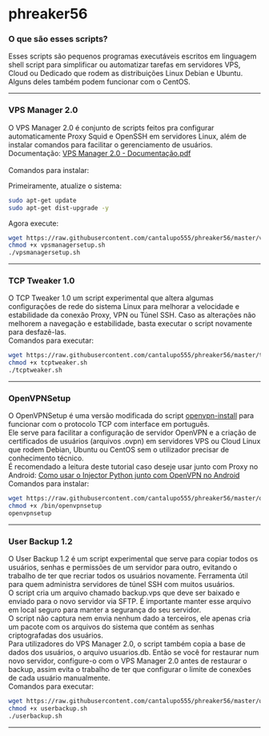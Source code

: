 # phreaker56

### O que são esses scripts?

Esses scripts são pequenos programas executáveis escritos em linguagem shell script para simplificar ou automatizar tarefas em servidores VPS, Cloud ou Dedicado que rodem as distribuições Linux Debian e Ubuntu. Alguns deles também podem funcionar com o CentOS.

------------------------------------------

### VPS Manager 2.0

O VPS Manager 2.0 é conjunto de scripts feitos pra configurar automaticamente Proxy Squid e OpenSSH em servidores Linux, além de instalar comandos para facilitar o gerenciamento de usuários.<br>
Documentação: [VPS Manager 2.0 - Documentação.pdf](https://github.com/cantalupo555/phreaker56/blob/master/vpsmanager/VPS%20Manager%202.0%20-%20Documenta%C3%A7%C3%A3o.pdf)<br><br>
Comandos para instalar:

Primeiramente, atualize o sistema:

```bash
sudo apt-get update
sudo apt-get dist-upgrade -y
```

Agora execute:

```bash
wget https://raw.githubusercontent.com/cantalupo555/phreaker56/master/vpsmanager/vpsmanagersetup.sh
chmod +x vpsmanagersetup.sh
./vpsmanagersetup.sh
```
------------------------------------------

### TCP Tweaker 1.0

O TCP Tweaker 1.0 um script experimental que altera algumas configurações de rede do sistema Linux para melhorar a velocidade e estabilidade da conexão Proxy, VPN ou Túnel SSH. Caso as alterações não melhorem a navegação e estabilidade, basta executar o script novamente para desfazê-las.<br>
Comandos para executar:

```bash
wget https://raw.githubusercontent.com/cantalupo555/phreaker56/master/tcptweaker/tcptweaker.sh
chmod +x tcptweaker.sh
./tcptweaker.sh
```
------------------------------------------

### OpenVPNSetup

O OpenVPNSetup é uma versão modificada do script [openvpn-install](https://github.com/Nyr/openvpn-install/) para funcionar com o protocolo TCP com interface em português.<br>
Ele serve para facilitar a configuração de servidor OpenVPN e a criação de certificados de usuários (arquivos .ovpn) em servidores VPS ou Cloud Linux que rodem Debian, Ubuntu ou CentOS sem o utilizador precisar de conhecimento técnico.<br>
É recomendado a leitura deste tutorial caso deseje usar junto com Proxy no Android: [Como usar o Injector Python junto com OpenVPN no Android](https://github.com/cantalupo555/phreaker56/blob/master/Tutoriais/Injector_Python_OpenVPN_Android.pdf)<br>
Comandos para instalar:

```bash
wget https://raw.githubusercontent.com/cantalupo555/phreaker56/master/openvpn/openvpnsetup.sh -O /bin/openvpnsetup
chmod +x /bin/openvpnsetup
openvpnsetup
```
------------------------------------------

### User Backup 1.2

O User Backup 1.2 é um script experimental que serve para copiar todos os usuários, senhas e permissões de um servidor para outro, evitando o trabalho de ter que recriar todos os usuários novamente. Ferramenta útil para quem administra servidores de túnel SSH com muitos usuários.<br>
O script cria um arquivo chamado backup.vps que deve ser baixado e enviado para o novo servidor via SFTP. É importante manter esse arquivo em local seguro para manter a segurança do seu servidor.<br>
O script não captura nem envia nenhum dado a terceiros, ele apenas cria um pacote com os arquivos do sistema que contém as senhas criptografadas dos usuários.<br>
Para utilizadores do VPS Manager 2.0, o script também copia a base de dados dos usuários, o arquivo usuarios.db. Então se você for restaurar num novo servidor, configure-o com o VPS Manager 2.0 antes de restaurar o backup, assim evita o trabalho de ter que configurar o limite de conexões de cada usuário manualmente.<br>
Comandos para executar:
```bash
wget https://raw.githubusercontent.com/cantalupo555/phreaker56/master/userbackup/userbackup.sh
chmod +x userbackup.sh
./userbackup.sh
```
------------------------------------------
